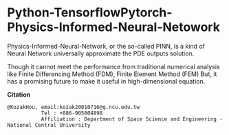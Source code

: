 # Python-TensorflowPytorch-Physics-Informed-Neural-Netowork

Physics-Informed-Neural-Network, or the so-called PINN, is a kind of Neural Network universally approximate the PDE outputs solution. 

Though it cannot meet the performance from traditional numerical analysis like Finite Differencing Method (FDM), Finite Element Method (FEM)
But, it has a promising future to make it useful in high-dimensional equation.

**Citation**
```
@KozakHou, email:kozak20010716@g.ncu.edu.tw
           Tel : +886-905804898
           Affiliation : Department of Space Science and Engineering - National Central University 
```
